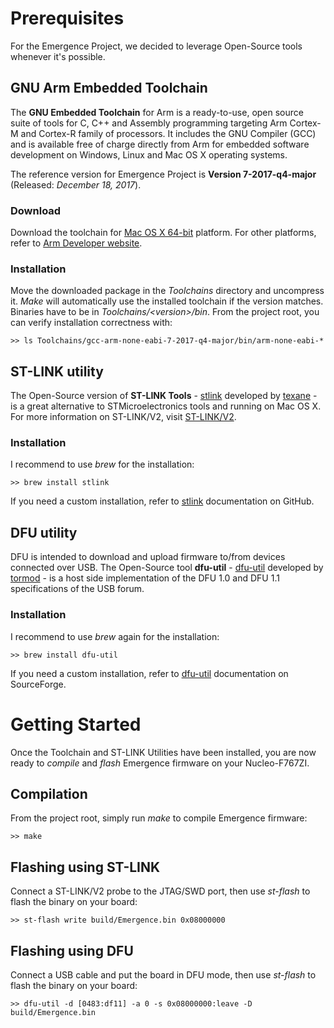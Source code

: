 # Prerequisites

For the Emergence Project, we decided to leverage Open-Source tools whenever it's possible.

## GNU Arm Embedded Toolchain

The **GNU Embedded Toolchain** for Arm is a ready-to-use, open source suite of tools for C, C++ and Assembly programming targeting Arm Cortex-M and Cortex-R family of processors. It includes the GNU Compiler (GCC) and is available free of charge directly from Arm for embedded software development on Windows, Linux and Mac OS X operating systems.

The reference version for Emergence Project is **Version 7-2017-q4-major** (Released: *December 18, 2017*).

### Download

Download the toolchain for [Mac OS X 64-bit](https://developer.arm.com/-/media/Files/downloads/gnu-rm/7-2017q4/gcc-arm-none-eabi-7-2017-q4-major-mac.tar.bz2?revision=7f453378-b2c3-4c0d-8eab-e7d5db8ea32e?product=GNU%20Arm%20Embedded%20Toolchain,64-bit,,Mac%20OS%20X,7-2017-q4-major) platform. For other platforms, refer to [Arm Developer website](https://developer.arm.com/open-source/gnu-toolchain/gnu-rm/downloads).

### Installation

Move the downloaded package in the *Toolchains* directory and uncompress it. *Make* will automatically use the installed toolchain if the version matches. Binaries have to be in *Toolchains/<version\>/bin*. From the project root, you can verify installation correctness with:
```
>> ls Toolchains/gcc-arm-none-eabi-7-2017-q4-major/bin/arm-none-eabi-*
```

## ST-LINK utility

The Open-Source version of **ST-LINK Tools** - [stlink](https://github.com/texane/stlink) developed by [texane](https://github.com/texane) - is a great alternative to STMicroelectronics tools and running on Mac OS X. For more information on ST-LINK/V2, visit [ST-LINK/V2](https://www.st.com/en/development-tools/st-link-v2.html).

### Installation

I recommend to use *brew* for the installation:
```
>> brew install stlink
```
If you need a custom installation, refer to [stlink](https://github.com/texane/stlink) documentation on GitHub.

## DFU utility

DFU is intended to download and upload firmware to/from devices connected over USB. The Open-Source tool **dfu-util** - [dfu-util](https://sourceforge.net/projects/dfu-util/) developed by [tormod](https://sourceforge.net/u/tormod/profile/) - is a host side implementation of the DFU 1.0 and DFU 1.1 specifications of the USB forum.

### Installation

I recommend to use *brew* again for the installation:
```
>> brew install dfu-util
```
If you need a custom installation, refer to [dfu-util](https://sourceforge.net/projects/dfu-util/) documentation on SourceForge.

# Getting Started

Once the Toolchain and ST-LINK Utilities have been installed, you are now ready to *compile* and *flash* Emergence firmware on your Nucleo-F767ZI.

## Compilation

From the project root, simply run *make* to compile Emergence firmware:
```
>> make
```

## Flashing using ST-LINK

Connect a ST-LINK/V2 probe to the JTAG/SWD port, then use *st-flash* to flash the binary on your board:
```
>> st-flash write build/Emergence.bin 0x08000000
```

## Flashing using DFU

Connect a USB cable and put the board in DFU mode, then use *st-flash* to flash the binary on your board:
```
>> dfu-util -d [0483:df11] -a 0 -s 0x08000000:leave -D build/Emergence.bin
```
